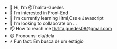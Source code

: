 - 👋 Hi, I’m @Thalita-Guedes
- 👀 I’m interested in Front-End
- 🌱 I’m currently learning Html,Css e Javascript
- 💞️ I’m looking to collaborate on ...
- 📫 How to reach me thalita.guedes08@gmail.com
- 😄 Pronouns: ela/dela
- ⚡ Fun fact: Em busca de um estágio 

<!---
Thalita-Guedes/Thalita-Guedes is a ✨ special ✨ repository because its `README.md` (this file) appears on your GitHub profile.
You can click the Preview link to take a look at your changes.
--->
